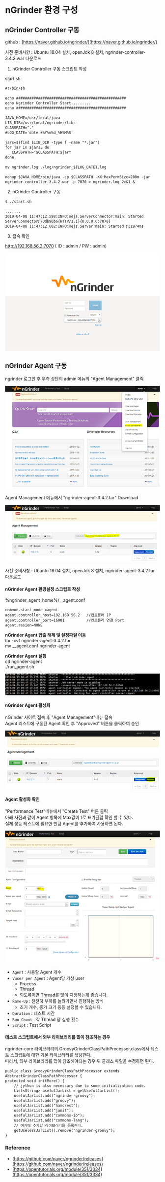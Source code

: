 # nGrinder 환경 구성

## 

## nGrinder Controller 구동

github : [https://naver.github.io/ngrinder/](https://naver.github.io/ngrinder/)

사전 준비사항 : Ubuntu 18.04 설치, openJdk 8 설치, ngrinder-controller-3.4.2.war 다운로드

1. nGrinder Controller 구동 스크립트 작성

start.sh

    #!/bin/sh

    echo ##################################################
    echo Ngrinder Controller Start.........
    echo ##################################################

    JAVA_HOME=/usr/local/java
    LIB_DIR=/usr/local/ngrinder/libs
    CLASSPATH="."
    #LOG_DATE=`date +%Y%m%d_%H%M%S`

    jars=$(find $LIB_DIR -type f -name "*.jar")
    for jar in $jars; do
       CLASSPATH="$CLASSPATH:$jar"
    done

    mv ngrinder.log ./log/ngrinder_${LOG_DATE}.log

    nohup $JAVA_HOME/bin/java -cp $CLASSPATH -XX:MaxPermSize=200m -jar ngrinder-controller-3.4.2.war -p 7070 > ngrinder.log 2>&1 &

2. nGrinder Controller 구동

```
$ ./start.sh

.......
2019-04-08 11:47:12.598:INFO:oejs.ServerConnector:main: Started ServerConnector@70db90b6{HTTP/1.1}{0.0.0.0:7070}
2019-04-08 11:47:12.602:INFO:oejs.Server:main: Started @31974ms
```

3. 접속 확인

http://192.168.56.2:7070     \( ID : admin  / PW : admin\)

![](.gitbook/assets/image%20%281%29.png)

## nGrinder Agent 구동

ngrinder 로그인 후 우측 상단의 admin 메뉴의 "Agent Management" 클릭

![](.gitbook/assets/image%20%287%29.png)

Agent Management 메뉴에서 "ngrinder-agent-3.4.2.tar" Download

![](.gitbook/assets/image%20%289%29.png)

사전 준비사항 : Ubuntu 18.04 설치, openJdk 8 설치, ngrinder-agent-3.4.2.tar 다운로드

#### nGrinder Agent 환경설정 스크립트 작성

%ngrinder\_agent\_home%/\_\_agent.conf

```text
common.start_mode-=agent
agent.controller_host=192.168.56.2   //컨트롤러 IP
agent.controller_port=16001          //컨트롤러 연결 Port
agent.resion=NONE
```

**nGrinder Agent 압출 해제 및 설정파일 이동**  
tar -xvf ngrinder-agent-3.4.2.tar  
mv \_\_agent.conf ngrinder-agent

**nGrinder Agent 실행**  
cd ngrinder-agent  
./run\_agent.sh

![](.gitbook/assets/image%20%284%29.png)

#### nGrinder Agent 활성화

nGrinder 사이트 접속 후 "Agent Management"메뉴 접속  
Agent 리스트에 구동된 Agent 확인 후 "Approved" 버튼을 클릭하여 승인

![](.gitbook/assets/image%20%282%29.png)

#### Agent 활성화 확인

"Performance Test"메뉴에서 "Create Test" 버튼 클릭  
아래 사진과 같이 Agent 항목에 Max값이 1로 표기된걸 확인 할 수 있다.  
실제 성능 테스트에 필요한 만큼 Agent를 추가하여 사용하면 된다.

![](.gitbook/assets/image%20%283%29.png)



* `Agent` : 사용할 Agent 개수
* `Vuser per Agent` : Agent당 가상 user
  * Process
  * Thread
  * 되도록이면 Thread를 많이 지정하는게 좋습니다.
* `Rame-Up` : 천천히 부하를 늘려가면서 진행하는 방식
  * 초기 개수, 증가 크기 등등 설정할 수 있습니다.
* `Duration` : 테스트 시간
* `Run Count` : 각 Thread 당 실행 횟수
* `Script` : Test Script

#### 테스트 스크립트에서 외부  라이브러리를 많이 참조하는 경우 

ngrinder-core 라이브러리의 GroovyGrinderClassPathProcessor.class에서 테스트 스크립트에 대한 기본 라이브러리를 셋팅한다.  
따라서, 외부 라이브러리를 많이 참조해야되는 경우 위 클래스 파일을 수정하면 된다.  


```text
public class GroovyGrinderClassPathProcessor extends AbstractGrinderClassPathProcessor {
protected void initMore() {
    // jython is also necessary due to some initialization code.
    List<String> usefulJarList = getUsefulJarList();
    usefulJarList.add("ngrinder-groovy");
    usefulJarList.add("groovy");
    usefulJarList.add("hamcrest");
    usefulJarList.add("junit");
    usefulJarList.add("commons-io");
    usefulJarList.add("commons-lang");
    // 여기에 추가할 라이브러리를 등록한다.
    getUselessJarList().remove("ngrinder-groovy");
}
```



### Reference <a id="reference"></a>

* [https://github.com/naver/ngrinder/releases](https://github.com/naver/ngrinder/releases)
* [https://opentutorials.org/module/351/3334](https://opentutorials.org/module/351/3334)

